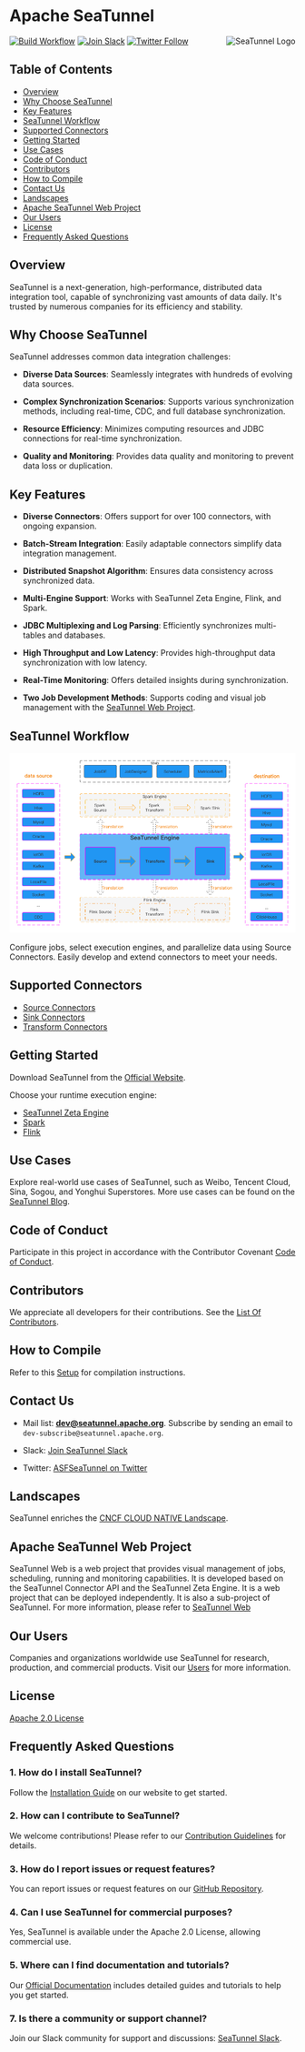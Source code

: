 # Apache SeaTunnel

<img src="https://seatunnel.apache.org/image/logo.png" alt="SeaTunnel Logo" height="200px" align="right" />

[![Build Workflow](https://github.com/apache/seatunnel/actions/workflows/build_main.yml/badge.svg?branch=dev)](https://github.com/apache/seatunnel/actions/workflows/build_main.yml)
[![Join Slack](https://img.shields.io/badge/slack-%23seatunnel-4f8eba?logo=slack)](https://s.apache.org/seatunnel-slack)
[![Twitter Follow](https://img.shields.io/twitter/follow/ASFSeaTunnel.svg?label=Follow&logo=twitter)](https://twitter.com/ASFSeaTunnel)

## Table of Contents
- [Overview](#overview)
- [Why Choose SeaTunnel](#why-choose-seatunnel)
- [Key Features](#key-features)
- [SeaTunnel Workflow](#seatunnel-workflow)
- [Supported Connectors](#supported-connectors)
- [Getting Started](#getting-started)
- [Use Cases](#use-cases)
- [Code of Conduct](#code-of-conduct)
- [Contributors](#contributors)
- [How to Compile](#how-to-compile)
- [Contact Us](#contact-us)
- [Landscapes](#landscapes)
- [Apache SeaTunnel Web Project](#apache-seaTunnel-web-project)
- [Our Users](#our-users)
- [License](#license)
- [Frequently Asked Questions](#frequently-asked-questions)

## Overview

SeaTunnel is a next-generation, high-performance, distributed data integration tool, capable of synchronizing vast amounts of data daily. It's trusted by numerous companies for its efficiency and stability.


## Why Choose SeaTunnel

SeaTunnel addresses common data integration challenges:

- **Diverse Data Sources**: Seamlessly integrates with hundreds of evolving data sources.
  
- **Complex Synchronization Scenarios**: Supports various synchronization methods, including real-time, CDC, and full database synchronization.
  
- **Resource Efficiency**: Minimizes computing resources and JDBC connections for real-time synchronization.
  
- **Quality and Monitoring**: Provides data quality and monitoring to prevent data loss or duplication.

## Key Features

- **Diverse Connectors**: Offers support for over 100 connectors, with ongoing expansion.
  
- **Batch-Stream Integration**: Easily adaptable connectors simplify data integration management.
  
- **Distributed Snapshot Algorithm**: Ensures data consistency across synchronized data.
  
- **Multi-Engine Support**: Works with SeaTunnel Zeta Engine, Flink, and Spark.
  
- **JDBC Multiplexing and Log Parsing**: Efficiently synchronizes multi-tables and databases.
  
- **High Throughput and Low Latency**: Provides high-throughput data synchronization with low latency.
  
- **Real-Time Monitoring**: Offers detailed insights during synchronization.
  
- **Two Job Development Methods**: Supports coding and visual job management with the [SeaTunnel Web Project](https://github.com/apache/seatunnel-web).

## SeaTunnel Workflow

![SeaTunnel Workflow](docs/images/architecture_diagram.png)

Configure jobs, select execution engines, and parallelize data using Source Connectors. Easily develop and extend connectors to meet your needs.

## Supported Connectors

- [Source Connectors](https://seatunnel.apache.org/docs/connector-v2/source-v2)
- [Sink Connectors](https://seatunnel.apache.org/docs/connector-v2/sink-v2)
- [Transform Connectors](docs/en/transform-v2)

## Getting Started

Download SeaTunnel from the [Official Website](https://seatunnel.apache.org/download).

Choose your runtime execution engine:
- [SeaTunnel Zeta Engine](https://seatunnel.apache.org/docs/start-v2/locally/quick-start-seatunnel-engine/)
- [Spark](https://seatunnel.apache.org/docs/start-v2/locally/quick-start-spark)
- [Flink](https://seatunnel.apache.org/docs/start-v2/locally/quick-start-flink)

## Use Cases

Explore real-world use cases of SeaTunnel, such as Weibo, Tencent Cloud, Sina, Sogou, and Yonghui Superstores. More use cases can be found on the [SeaTunnel Blog](https://seatunnel.apache.org/blog).

## Code of Conduct

Participate in this project in accordance with the Contributor Covenant [Code of Conduct](https://www.apache.org/foundation/policies/conduct).

## Contributors

We appreciate all developers for their contributions. See the [List Of Contributors](https://github.com/apache/seatunnel/graphs/contributors).

## How to Compile

Refer to this [Setup](docs/en/contribution/setup.md) for compilation instructions.

## Contact Us

- Mail list: **dev@seatunnel.apache.org**. Subscribe by sending an email to `dev-subscribe@seatunnel.apache.org`.

- Slack: [Join SeaTunnel Slack](https://s.apache.org/seatunnel-slack)

- Twitter: [ASFSeaTunnel on Twitter](https://twitter.com/ASFSeaTunnel)

## Landscapes

SeaTunnel enriches the [CNCF CLOUD NATIVE Landscape](https://landscape.cncf.io/?landscape=observability-and-analysis&license=apache-license-2-0).

## Apache SeaTunnel Web Project

SeaTunnel Web is a web project that provides visual management of jobs, scheduling, running and monitoring capabilities. It is developed based on the SeaTunnel Connector API and the SeaTunnel Zeta Engine. It is a web project that can be deployed independently. It is also a sub-project of SeaTunnel.
For more information, please refer to [SeaTunnel Web](https://github.com/apache/seatunnel-web)

## Our Users

Companies and organizations worldwide use SeaTunnel for research, production, and commercial products. Visit our [Users](https://seatunnel.apache.org/user) for more information.

## License

[Apache 2.0 License](LICENSE)

## Frequently Asked Questions

### 1. How do I install SeaTunnel?

Follow the [Installation Guide](https://seatunnel.apache.org/docs/2.3.3/start-v2/locally/deployment/) on our website to get started.

### 2. How can I contribute to SeaTunnel?

We welcome contributions! Please refer to our [Contribution Guidelines](https://github.com/apache/seatunnel/blob/dev/docs/en/contribution/coding-guide.md) for details.

### 3. How do I report issues or request features?

You can report issues or request features on our [GitHub Repository](https://github.com/apache/seatunnel/issues).

### 4. Can I use SeaTunnel for commercial purposes?

Yes, SeaTunnel is available under the Apache 2.0 License, allowing commercial use.

### 5. Where can I find documentation and tutorials?

Our [Official Documentation](https://seatunnel.apache.org/docs) includes detailed guides and tutorials to help you get started.

### 7. Is there a community or support channel?

Join our Slack community for support and discussions: [SeaTunnel Slack](https://s.apache.org/seatunnel-slack).
